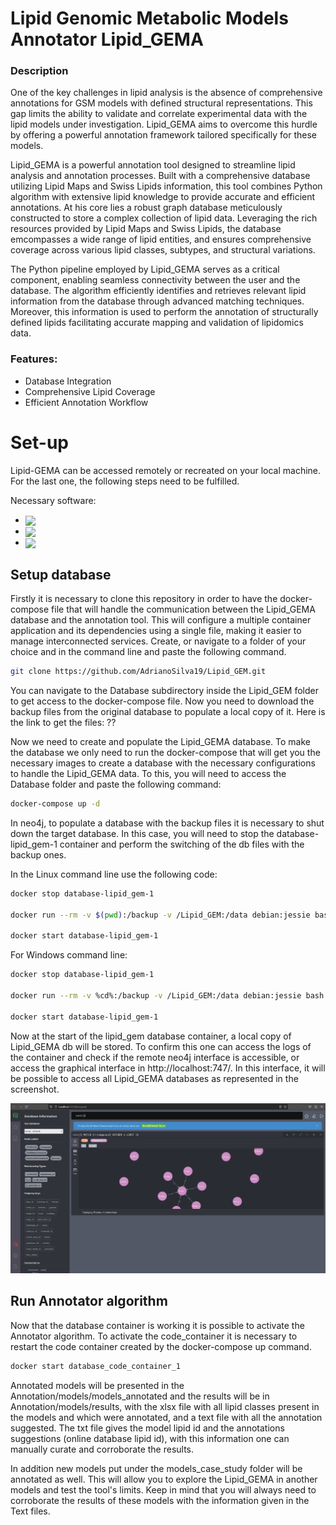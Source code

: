 # Lipid Genomic Metabolic Models Annotator Lipid_GEMA
### Description 

One of the key challenges in lipid analysis is the absence of comprehensive annotations for GSM models with defined structural representations. This gap limits the ability to validate and correlate experimental data with the lipid models under investigation. Lipid_GEMA aims to overcome this hurdle by offering a powerful annotation framework tailored specifically for these models.

Lipid_GEMA is a powerful annotation tool designed to streamline lipid analysis and annotation processes. Built with a comprehensive database utilizing Lipid Maps and Swiss Lipids information, this tool combines Python algorithm with extensive lipid knowledge to provide accurate and efficient annotations.
At his core lies a robust graph database meticulously constructed to store a complex collection of lipid data. Leveraging the rich resources provided by Lipid Maps and Swiss Lipids, the database emcompasses a wide range of lipid entities, and ensures comprehensive coverage across various lipid classes, subtypes, and structural variations. 

The Python pipeline employed by Lipid_GEMA serves as a critical component, enabling seamless connectivity between the user and the database. The algorithm efficiently identifies and retrieves relevant lipid information from the database through advanced matching techniques. Moreover, this information is used to perform the annotation of structurally defined lipids facilitating accurate mapping and validation of lipidomics data. 

### Features:
- Database Integration
- Comprehensive Lipid Coverage
- Efficient Annotation Workflow

# Set-up

Lipid-GEMA can be accessed remotely or recreated on your local machine. For the last one, the following steps need to be fulfilled.

Necessary software:
- <a href="https://www.docker.com/">
            <img src="https://cdn.jsdelivr.net/gh/devicons/devicon/icons/docker/docker-plain-wordmark.svg" align="center" heigth="35" width="35" />
          </a>
- <a href="https://www.python.org/">
            <img src="https://cdn.jsdelivr.net/gh/devicons/devicon/icons/python/python-original-wordmark.svg" align="center" heigth="35" width="35" />
          </a>
- <a href="https://git-scm.com/">
            <img src="https://cdn.jsdelivr.net/gh/devicons/devicon/icons/git/git-plain-wordmark.svg" align="center" heigth="35" width="35" />
          </a>

## Setup database

Firstly it is necessary to clone this repository in order to have the docker-compose file that will handle the communication between the Lipid_GEMA database and the annotation tool. 
This will configure a multiple container application and its dependencies using a single file, making it easier to manage interconnected services. 
Create, or navigate to a folder of your choice and in the command line and paste the following command.

```bash
git clone https://github.com/AdrianoSilva19/Lipid_GEM.git
```

You can navigate to the Database subdirectory inside the Lipid_GEM folder to get access to the docker-compose file.
Now you need to download the backup files from the original database to populate a local copy of it. Here is the link to get the files: ??

Now we need to create and populate the Lipid_GEMA database. To make the database we only need to run  the docker-compose that will get you the necessary images to create a database with the necessary configurations to handle the Lipid_GEMA data. To this, you will need to access the Database folder and paste the following command:

```bash
docker-compose up -d
```

In neo4j, to populate a database with the backup files it is necessary to shut down the target database. In this case, you will need to stop the database-lipid_gem-1 container and perform the switching of the db files with the backup ones.

In the Linux command line use the following code:
```bash
docker stop database-lipid_gem-1

docker run --rm -v $(pwd):/backup -v /Lipid_GEM:/data debian:jessie bash -c "cd /data && tar xvf /backup/backup.tar --strip 1"

docker start database-lipid_gem-1 
```

For Windows command line:
```bash
docker stop database-lipid_gem-1

docker run --rm -v %cd%:/backup -v /Lipid_GEM:/data debian:jessie bash -c "cd /data && tar xvf /backup/backup.tar --strip 1"

docker start database-lipid_gem-1
```

Now at the start of the lipid_gem database container, a local copy of Lipid_GEMA db will be stored. To confirm this one can access the logs of the container and check if the remote neo4j interface is accessible, or access the graphical interface in http://localhost:747/. In this interface, it will be possible to access all Lipid_GEMA databases as represented in the screenshot. 

![alt text](neo4j_Lipid_GEMA.png "")

## Run Annotator algorithm

Now that the database container is working it is possible to activate the Annotator algorithm. To activate the code_container it is necessary to restart the code container created by the docker-compose up command.

```bash
docker start database_code_container_1 
```

Annotated models will be presented in the Annotation/models/models_annotated and the results will be in Annotation/models/results, with the xlsx file with all lipid classes present in the models and which were annotated, and a text file with all the annotation suggested. The txt file gives the model lipid id and the annotations suggestions (online database lipid id), with this information one can manually curate and corroborate the results.

In addition new models put under the models_case_study folder will be annotated as well. This will allow you to explore the Lipid_GEMA in another models and test the tool's limits. Keep in mind that you will always need to corroborate the results of these models with the information given in the Text files. 


